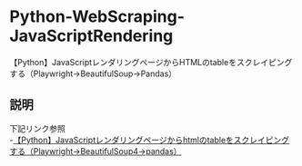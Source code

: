 # Python-WebScraping-JavaScriptRendering
【Python】JavaScriptレンダリングページからHTMLのtableをスクレイピングする（Playwright→BeautifulSoup→Pandas）


## 説明
下記リンク参照<br>
-[【Python】JavaScriptレンダリングページからhtmlのtableをスクレイピングする（Playwright→BeautifulSoup4→pandas）](https://qiita.com/takanori-azegami-jp/items/bbac2464d6874b4d96cb)
